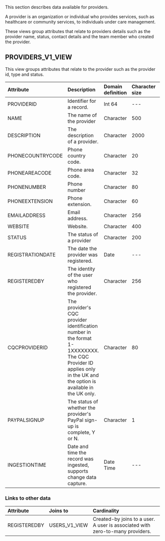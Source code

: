 

This section describes data available for providers.

A provider is an organization or individual who provides services, such as healthcare or community services, to individuals under care management.

These views group attributes that relate to providers details such as the provider name, status, contact details and the team member who created the provider.

## PROVIDERS_V1_VIEW

This view groups attributes that relate to the provider such as the provider id, type and status.

| Attribute | Description | Domain definition | Character size | Nulls allowed |
| :-------------- | :------ |:------ |:------ |:------ |
| PROVIDERID|  Identifier for a record.  |  Int 64|--- |NO|
| NAME| The name of the provider | Character| 500|YES|
| DESCRIPTION| The description of a provider. | Character| 2000|YES|
| PHONECOUNTRYCODE|  Phone country code.  | Character|20 |YES|
| PHONEAREACODE| Phone area code. | Character| 32|YES|
| PHONENUMBER| Phone number| Character|80 |YES|
| PHONEEXTENSION| Phone extension. | Character| 60|YES|
| EMAILADDRESS| Email address. | Character| 256|YES|
| WEBSITE| Website.| Character | 400|YES|
| STATUS| The status of a provider | Character|200 |YES|
| REGISTRATIONDATE|The date the provider was registered. | Date| ---|NO|
| REGISTEREDBY| The identity of the user who registered the provider. | Character| 256|NO|
| CQCPROVIDERID| The provider's CQC provider identification number in the format 1-1XXXXXXXX. The CQC Provider ID applies only in the UK and the option is available in the UK only. | Character| 80|YES|
| PAYPALSIGNUP| The status of whether the provider's PayPal sign-up is complete, Y or N.  | Character| 1|NO|
| INGESTIONTIME| Date and time the record was ingested, supports change data capture. | Date Time|---  |YES|

### Links to other data


| Attribute | Joins to|Cardinality |
| :-------------- | :------ |:------ |
| REGISTEREDBY | USERS_V1_VIEW | Created-by joins to a user.<br /> A user is associated with zero-to-many providers. |
